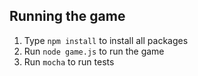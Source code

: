 
## Running the game

1. Type `npm install` to install all packages
2. Run `node game.js` to run the game
3. Run `mocha` to run tests
